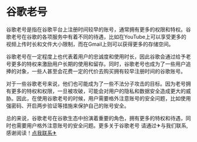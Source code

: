 # 谷歌老号

谷歌老号是指在谷歌平台上注册时间较早的账号，通常拥有更多的权限和特权。谷歌老号在谷歌的各项服务中有着不同的待遇，比如在YouTube上可以享受更多的视频上传时长和文件大小限制，而在Gmail上则可以获得更多的存储空间。

谷歌老号在一定程度上也代表着用户的忠诚度和使用时长，因此谷歌会通过给予老号更多的特权来激励用户长期的使用和留存。同时，谷歌老号也成为了一些用户追捧的对象，一些人甚至会花费一定的代价去购买拥有较早注册时间的谷歌账号。

对于一些谷歌老号来说，他们也可能成为了一些不法分子攻击的目标。因为老号拥有更多的特权和权限，一旦被攻破，可能会对用户的隐私和数据安全造成更大的威胁。因此，在使用谷歌老号的时候，用户需要格外注意账号的安全问题，比如使用强密码、开启两步验证等措施来保护自己的账号安全。

总的来说，谷歌老号在谷歌生态中扮演着重要的角色，拥有更多的特权和待遇，同时也需要用户格外注意账号的安全问题。更多关于谷歌老号 请通过✈与我们联系,感谢阅读！[点我联系✈](https://dl.G208.com)